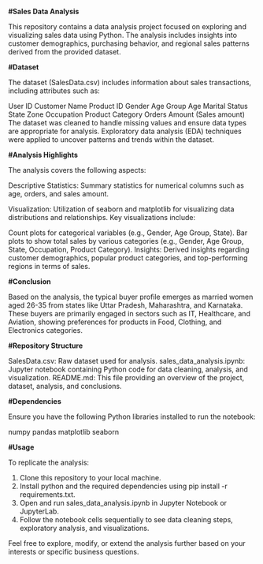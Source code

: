 **#Sales Data Analysis**

This repository contains a data analysis project focused on exploring and visualizing sales data using Python. The analysis includes insights into customer demographics, purchasing behavior, and regional sales patterns derived from the provided dataset.

**#Dataset**

The dataset (SalesData.csv) includes information about sales transactions, including attributes such as:

User ID
Customer Name
Product ID
Gender
Age Group
Age
Marital Status
State
Zone
Occupation
Product Category
Orders
Amount (Sales amount)
The dataset was cleaned to handle missing values and ensure data types are appropriate for analysis. Exploratory data analysis (EDA) techniques were applied to uncover patterns and trends within the dataset.

**#Analysis Highlights**

The analysis covers the following aspects:

Descriptive Statistics: Summary statistics for numerical columns such as age, orders, and sales amount.

Visualization: Utilization of seaborn and matplotlib for visualizing data distributions and relationships. Key visualizations include:

Count plots for categorical variables (e.g., Gender, Age Group, State).
Bar plots to show total sales by various categories (e.g., Gender, Age Group, State, Occupation, Product Category).
Insights: Derived insights regarding customer demographics, popular product categories, and top-performing regions in terms of sales.

**#Conclusion**

Based on the analysis, the typical buyer profile emerges as married women aged 26-35 from states like Uttar Pradesh, Maharashtra, and Karnataka. These buyers are primarily engaged in sectors such as IT, Healthcare, and Aviation, showing preferences for products in Food, Clothing, and Electronics categories.

**#Repository Structure**

SalesData.csv: Raw dataset used for analysis.
sales_data_analysis.ipynb: Jupyter notebook containing Python code for data cleaning, analysis, and visualization.
README.md: This file providing an overview of the project, dataset, analysis, and conclusions.

**#Dependencies**

Ensure you have the following Python libraries installed to run the notebook:

numpy
pandas
matplotlib
seaborn

**#Usage**

To replicate the analysis:
1. Clone this repository to your local machine.
2. Install python and the required dependencies using pip install -r requirements.txt.
3. Open and run sales_data_analysis.ipynb in Jupyter Notebook or JupyterLab.
4. Follow the notebook cells sequentially to see data cleaning steps, exploratory analysis, and visualizations.


Feel free to explore, modify, or extend the analysis further based on your interests or specific business questions.
